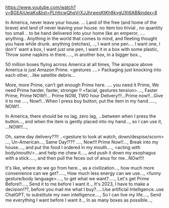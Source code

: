 https://www.youtube.com/watch?v=BGEAiUeiaKs&list=PLhttcwQhqVrXJJhrwesKtKh8kvgUXt6AB&index=8

In America, never leave your house. ... 
Land of the free (and home of the brave) and land of never leaving your house. 
no item too trivial , no quantity too small ..   to be hand delivered into your home like an emperor, .... anything..
 Anything in the world that comes to mind, and fleeting thought you have while drunk. anything (retches), <pretending to be drunk>.., I want one pen.... I want one, I don't' want a box, I want just one pen, I want it in a box with some plastic, Throw some napkins in there....., in another box, in a bigger box.., 

 50 million boxes flying across America at all times, The airspace above America is just Amazon Prime. <gestures ....> 
 Packaging just knocking into each other, ..like satellite debris…

More, more Prime, can't get enough Prime here. <gestures>.... you need it Prime, We need Prime harder, faster, stronger !! <facial, gestures tension>...., Faster Prime, Prime NOW!!... Prime NOW, TWO hour Delivery!!!...Prime now!!...Give it to me <gesture>...., Now!!...When I press buy button, put the item in my hand..<gesture>...., NOW!!..

In America, there should be no lag, zero lag, ...between when I press the button..., and when the item is gently placed into my hand..., so I can use it, ...NOW!!..., 

Oh, same day delivery??!! ..<gesture to look at watch, down/despise/scorn> ...,  Un-American..., Same Day!???  <scornfully vomiting-rethes>...., Now!!!    Prime Now!!...,   Break into my house...., and put the food I ordered in my mouth...., <acting with body/mouth/>...and help me chew it...., and push it down my esophagus with a stick....., and then pull the feces out of anus for me...NOw!!!!

It's like, where do we go from here.., as a civilization..., how much more convenience can we get?....., How much less energy can we use..., <funny gesture/body language>....,  to get what we want?....., 
Let's get Prime Before!!...., Send it to me before I want it.., It's 2023, I have to make a decision!??, before you mail me what I buy?.....Use artificial Intelligence..use ChatGPT, to substitute my own intelligence....,  So I can live my life...., Send me everything I want before I want it.., In as many boxes as possible..., 


